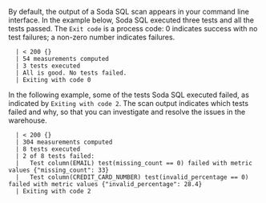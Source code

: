 By default, the output of a Soda SQL scan appears in your command line interface. In the example below, Soda SQL executed three tests and all the tests passed. The `Exit code` is a process code: 0 indicates success with no test failures; a non-zero number indicates failures.

```shell
  | < 200 {}
  | 54 measurements computed
  | 3 tests executed
  | All is good. No tests failed.
  | Exiting with code 0
```

In the following example, some of the tests Soda SQL executed failed, as indicated by `Exiting with code 2`. The scan output indicates which tests failed and why, so that you can investigate and resolve the issues in the warehouse.

```shell
  | < 200 {}
  | 304 measurements computed
  | 8 tests executed
  | 2 of 8 tests failed:
  |   Test column(EMAIL) test(missing_count == 0) failed with metric values {"missing_count": 33}
  |   Test column(CREDIT_CARD_NUMBER) test(invalid_percentage == 0) failed with metric values {"invalid_percentage": 28.4}
  | Exiting with code 2 
```